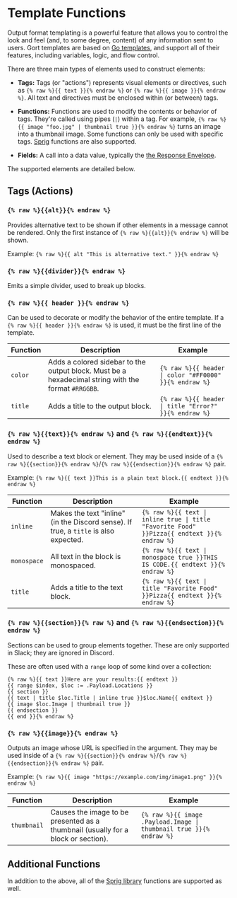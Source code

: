 # Template Functions

Output format templating is a powerful feature that allows you to control the look and feel (and, to some degree, content) of any information sent to users. Gort templates are based on [Go templates](https://pkg.go.dev/text/template), and support all of their features, including variables, logic, and flow control.

There are three main types of elements used to construct elements:

* **Tags:** Tags (or "actions") represents visual elements or directives, such as `{% raw %}{{ text }}{% endraw %}` or `{% raw %}{{ image }}{% endraw %}`. All text and directives must be enclosed within (or between) tags.

* **Functions:** Functions are used to modify the contents or behavior of tags. They're called using pipes (`|`) within a tag. For example, `{% raw %}{{ image "foo.jpg" | thumbnail true }}{% endraw %}` turns an image into a thumbnail image. Some functions can only be used with specific tags. [Sprig](https://masterminds.github.io/sprig/) functions are also supported.

* **Fields:** A call into a data value, typically the [the Response Envelope](templates-response-envelope.md).

The supported elements are detailed below.

## Tags (Actions)

### `{% raw %}{{alt}}{% endraw %}`

Provides alternative text to be shown if other elements in a message cannot be rendered. Only the first instance of `{% raw %}{{alt}}{% endraw %}` will be shown.

Example: `{% raw %}{{ alt "This is alternative text." }}{% endraw %}`

### `{% raw %}{{divider}}{% endraw %}`

Emits a simple divider, used to break up blocks. 

### `{% raw %}{{ header }}{% endraw %}`

Can be used to decorate or modify the behavior of the entire template. If a `{% raw %}{{ header }}{% endraw %}` is used, it must be the first line of the template.

| Function    | Description | Example |
| ----------- | ----------- | ------- |
| `color`     | Adds a colored sidebar to the output block. Must be a hexadecimal string with the format `#RRGGBB`. | `{% raw %}{{ header \| color "#FF0000" }}{% endraw %}` |
| `title`     | Adds a title to the output block. | `{% raw %}{{ header \| title "Error?" }}{% endraw %}` |


### `{% raw %}{{text}}{% endraw %}` and `{% raw %}{{endtext}}{% endraw %}`

Used to describe a text block or element. They may be used inside of a  `{% raw %}{{section}}{% endraw %}`/`{% raw %}{{endsection}}{% endraw %}` pair.

Example: `{% raw %}{{ text }}This is a plain text block.{{ endtext }}{% endraw %}`

| Function    | Description | Example |
| ----------- | ----------- | ------- |
| `inline`    | Makes the text "inline" (in the Discord sense). If true, a `title` is also expected. | `{% raw %}{{ text \| inline true \| title "Favorite Food" }}Pizza{{ endtext }}{% endraw %}` |
| `monospace` | All text in the block is monospaced. | `{% raw %}{{ text \| monospace true }}THIS IS CODE.{{ endtext }}{% endraw %}` |
| `title`     | Adds a title to the text block.  | `{% raw %}{{ text \| title "Favorite Food" }}Pizza{{ endtext }}{% endraw %}` |


### `{% raw %}{{section}}{% raw %}` and `{% raw %}{{endsection}}{% endraw %}`

Sections can be used to group elements together. These are only supported in Slack; they are ignored in Discord.

These are often used with a `range` loop of some kind over a collection:

```
{% raw %}{{ text }}Here are your results:{{ endtext }}
{{ range $index, $loc := .Payload.Locations }}
{{ section }}
{{ text | title $loc.Title | inline true }}$loc.Name{{ endtext }}
{{ image $loc.Image | thumbnail true }}
{{ endsection }}
{{ end }}{% endraw %}
```


### `{% raw %}{{image}}{% endraw %}`

Outputs an image whose URL is specified in the argument. They may be used inside of a  `{% raw %}{{section}}{% endraw %}`/`{% raw %}{{endsection}}{% endraw %}` pair.

Example: `{% raw %}{{ image "https://example.com/img/image1.png" }}{% endraw %}`

| Function    | Description | Example |
| ----------- | ----------- | ------- |
| `thumbnail` | Causes the image to be presented as a thumbnail (usually for a block or section). | `{% raw %}{{ image .Payload.Image \| thumbnail true }}{% endraw %}` |

## Additional Functions

In addition to the above, all of the [Sprig library](https://masterminds.github.io/sprig/) functions are supported as well.